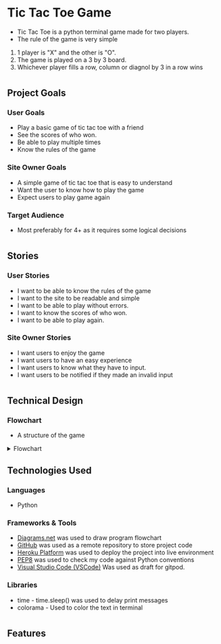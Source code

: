 # Tic Tac Toe Game
- Tic Tac Toe is a python terminal game made for two players.
- The rule of the game is very simple
1. 1 player is "X" and the other is "O".
2. The game is played on a 3 by 3 board.
3. Whichever player fills a row, column or diagnol by 3 in a row wins
#

## Project Goals

### User Goals
- Play a basic game of tic tac toe with a friend
- See the scores of who won.
- Be able to play multiple times
- Know the rules of the game

### Site Owner Goals
- A simple game of tic tac toe that is easy to understand
- Want the user to know how to play the game
- Expect users to play game again


### Target Audience
- Most preferably for 4+ as it requires some logical decisions
#

## Stories

### User Stories
- I want to be able to know the rules of the game
- I want to the site to be readable and simple
- I want to be able to play without errors.
- I want to know the scores of who won.
- I want to be able to play again.


### Site Owner Stories
- I want users to enjoy the game
- I want users to have an easy experience
- I want users to know what they have to input.
- I want users to be notified if they made an invalid input

#

## Technical Design
### Flowchart
- A structure of the game

<details><summary>Flowchart</summary>
<img src="docs/pp3-project-flowchart.jpg">
</details>

## Technologies Used

### Languages

- Python

### Frameworks & Tools

- [Diagrams.net](https://app.diagrams.net/) was used to draw program flowchart
- [GitHub](https://github.com/) was used as a remote repository to store project code
- [Heroku Platform](https://dashboard.heroku.com/) was used to deploy the project into live environment
- [PEP8](http://pep8online.com/) was used to check my code against Python conventions
- [Visual Studio Code (VSCode)](https://code.visualstudio.com/) Was used as draft for gitpod.


### Libraries
- time - time.sleep() was used to delay print messages
- colorama - Used to color the text in terminal

#
## Features
